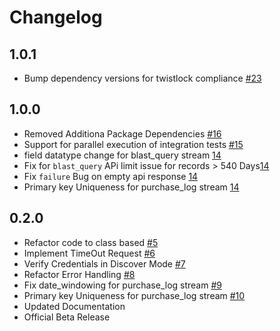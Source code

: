 # Changelog

## 1.0.1
  * Bump dependency versions for twistlock compliance [#23](https://github.com/singer-io/tap-sailthru/pull/23)

## 1.0.0
  * Removed Additiona Package Dependencies [#16](https://github.com/singer-io/tap-sailthru/pull/16)
  * Support for parallel execution of integration tests [#15](https://github.com/singer-io/tap-sailthru/pull/15)
  * field datatype change for blast_query stream [14](https://github.com/singer-io/tap-sailthru/pull/14)
  * Fix for `blast_query` APi limit issue for records > 540 Days[14](https://github.com/singer-io/tap-sailthru/pull/14)
  * Fix `failure` Bug on empty api response [14](https://github.com/singer-io/tap-sailthru/pull/14)
  * Primary key  Uniqueness for purchase_log stream [14](https://github.com/singer-io/tap-sailthru/pull/14)

## 0.2.0
  * Refactor code to class based [#5](https://github.com/singer-io/tap-sailthru/pull/5)
  * Implement TimeOut Request [#6](https://github.com/singer-io/tap-sailthru/pull/6)
  * Verify Credentials in Discover Mode [#7](https://github.com/singer-io/tap-sailthru/pull/7)
  * Refactor Error Handling [#8](https://github.com/singer-io/tap-sailthru/pull/8)
  * Fix date_windowing for purchase_log stream [#9](https://github.com/singer-io/tap-sailthru/pull/9)
  * Primary key  Uniqueness for purchase_log stream [#10](https://github.com/singer-io/tap-sailthru/pull/10)
  * Updated Documentation
  * Official Beta Release

